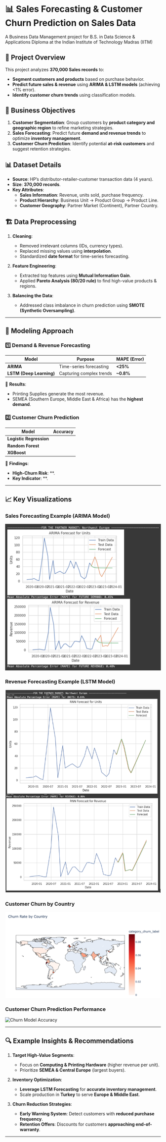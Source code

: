 # 📊 Sales Forecasting & Customer Churn Prediction on Sales Data
A Business Data Management project for B.S. in Data Science & Applications Diploma at the Indian Institute of Technology Madras (IITM)

## 📌 Project Overview
This project analyzes **370,000 Sales records** to:
- **Segment customers and products** based on purchase behavior.
- **Predict future sales & revenue** using **ARIMA & LSTM models** (achieving <1% error).
- **Identify customer churn trends** using classification models.

## 🎯 Business Objectives
1. **Customer Segmentation**: Group customers by **product category and geographic region** to refine marketing strategies.
2. **Sales Forecasting**: Predict future **demand and revenue trends** to optimize **inventory management**.
3. **Customer Churn Prediction**: Identify potential **at-risk customers** and suggest retention strategies.

## 📊 Dataset Details
- **Source**: HP’s distributor-retailer-customer transaction data (4 years).
- **Size**: **370,000 records**.
- **Key Attributes**:
  - **Sales Information**: Revenue, units sold, purchase frequency.
  - **Product Hierarchy**: Business Unit → Product Group → Product Line.
  - **Customer Geography**: Partner Market (Continent), Partner Country.

## 🏗️ Data Preprocessing
1. **Cleaning**:
   - Removed irrelevant columns (IDs, currency types).
   - Replaced missing values using **interpolation**.
   - Standardized **date format** for time-series forecasting.

2. **Feature Engineering**:
   - Extracted top features using **Mutual Information Gain**.
   - Applied **Pareto Analysis (80/20 rule)** to find high-value products & regions.

3. **Balancing the Data**:
   - Addressed class imbalance in churn prediction using **SMOTE (Synthetic Oversampling)**.

---

## 🚀 Modeling Approach

### **1️⃣ Demand & Revenue Forecasting**
| Model | Purpose | MAPE (Error) |
|--------|---------|--------------|
| **ARIMA** | Time-series forecasting | **<25%** |
| **LSTM (Deep Learning)** | Capturing complex trends | **~0.8%** |

📌 **Results**:
- Printing Supplies generate the most revenue.
- SEMEA (Southern Europe, Middle East & Africa) has the **highest demand**.

### **2️⃣ Customer Churn Prediction**
| Model | Accuracy |
|--------|---------|
| **Logistic Regression** |  |
| **Random Forest** |  |
| **XGBoost** |  |

📌 **Findings**:
- **High-Churn Risk**: **.
- **Key Indicator**: **.

---

## 📈 Key Visualizations

### **Sales Forecasting Example (ARIMA Model)**
![Sales Forecast ARIMA](reports/images/arima_forecast.png)

### **Revenue Forecasting Example (LSTM Model)**
![Sales Forecast LSTM](reports/images/lstm_forecast.png)

### **Customer Churn by Country**
![Customer Churn by Country](reports/images/churn_by_country.png)

### **Customer Churn Prediction Performance**
![Churn Model Accuracy](reports/images/churn_model_accuracy.png)

---

## 🔍 Example Insights & Recommendations
1. **Target High-Value Segments**:
   - Focus on **Computing & Printing Hardware** (higher revenue per unit).
   - Prioritize **SEMEA & Central Europe** (largest buyers).

2. **Inventory Optimization**:
   - **Leverage LSTM Forecasting** for **accurate inventory management**.
   - Scale production in **Turkey** to serve **Europe & Middle East**.

3. **Churn Reduction Strategies**:
   - **Early Warning System**: Detect customers with **reduced purchase frequency**.
   - **Retention Offers**: Discounts for customers **approaching end-of-warranty**.

---
